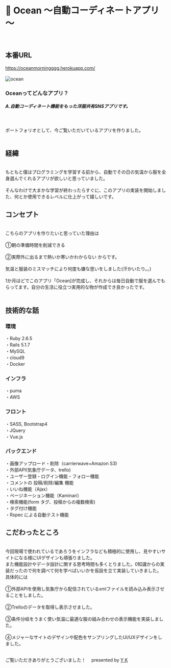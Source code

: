 # 👕 Ocean ～自動コーディネートアプリ～
<br>

## 本番URL

<a href="https://oceanmorningggg.herokuapp.com/" rel="nofollow">https://oceanmorningggg.herokuapp.com/</a>
<br><br>
![ocean](https://user-images.githubusercontent.com/58989336/75276607-d0f81e80-5849-11ea-88a3-02887c7a71e6.jpg)

 <h3>Оceanってどんなアプリ？</h3>
  <h5>A.自動コーディネート機能をもった洋服共有SNSアプリです。</h5><br>
  <p>
    ポートフォリオとして、今ご覧いただいているアプリを作りました。
    <br>
    <br>
    
## 経緯
<br>
もともと僕はプログラミングを学習する前から、自動でその日の気温から服を全身選んでくれるアプリが欲しいと思っていました。
<br><br>
そんなわけで大まかな学習が終わったらすぐに、このアプリの実装を開始しました、何とか使用できるレベルに仕上がって嬉しいです。
<br>

## コンセプト

<br>
こちらのアプリを作りたいと思っていた理由は
<br><br>
①朝の準備時間を削減できる<br><br>
②実際外に出るまで熱いか寒いかわからない からです。<br>
<br>気温と服装のミスマッチにより何度も嫌な思いをしました(汗かいたり。。)
<br><br>
1か月ほどでこのアプリ「Ocean]が完成し、それからは毎日自動で服を選んでもらってます。自分の生活に役立つ実用的な物が作成でき良かったです。
<br>
<br>

## 技術的な話

### 環境
・Ruby 2.6.5<br>
・Rails 5.1.7<br>
・MySQL <br>
・cloud9<br>
・Docker<br>
### インフラ
・puma<br>
・AWS <br>
### フロント
・SASS, Bootstrap4<br>
・JQuery<br>
・Vue.js<br>
### バックエンド
・画像アップロード・削除（carrierwave+Amazon S3)<br>
・外部API(気象庁データ、trello)<br>
・ユーザー登録・ログイン機能・フォロー機能<br>
・コメントの 投稿/削除/編集 機能<br>
・いいね機能（Ajax）<br>
・ページネーション機能（Kaminari）<br>
・検索機能(form タグ、投稿からの複数検索)<br>
・タグ付け機能<br>
・Rspec による自動テスト機能<br>



## こだわったところ
<br>
今回現場で使われているであろうをインフラなども積極的に使用し、見やすいサイトになる様にUIデザインも頑張りました。
<br>
また機能設計やデータ設計に関する思考時間も多くとりました。0知識からの実装だったので何を調べて何を学べばいいかを仮設を立て実装していきました。
<br>
具体的には
<br><br>
①外部APIを使用し気象庁から配信されているxmlファイルを読み込み表示させることをしました。
<br><br>
②Trelloのデータを取得し表示させました。
<br><br>
③条件分岐をうまく使い気温に最適な服の組み合わせの表示機能を実装しました。
<br><br>
④メジャーなサイトのデザインや配色をサンプリングしたUI/UXデザインをしました。
<br>
<br>

ご覧いただきありがとうございました！　 presented by <a href="https://my-profile-yk.firebaseapp.com/" target="_blank">Y K</a>
</div>
